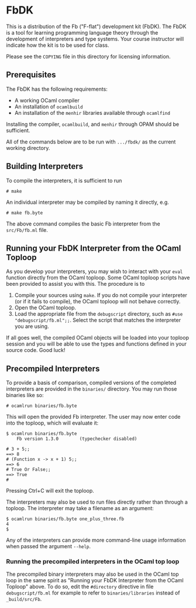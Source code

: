 FbDK
====

This is a distribution of the Fb ("F-flat") development kit (FbDK).  The FbDK is
a tool for learning programming language theory through the development of
interpreters and type systems.  Your course instructor will indicate how the kit
is to be used for class.

Please see the `COPYING` file in this directory for licensing information.


Prerequisites
-------------

The FbDK has the following requirements:

* A working OCaml compiler
* An installation of `ocamlbuild`
* An installation of the `menhir` libraries available through `ocamlfind`

Installing the compiler, `ocamlbuild`, and `menhir` through OPAM should be
sufficient.

All of the commands below are to be run with `.../fbdk/` as the current
working directory.


Building Interpreters
---------------------

To compile the interpreters, it is sufficient to run

    # make

An individual interpreter may be compiled by naming it directly, e.g.

    # make fb.byte

The above command compiles the basic Fb interpreter from the `src/Fb/fb.ml`
file.


Running your FbDK Interpreter from the OCaml Toploop
----------------------------------------------------

As you develop your interpreters, you may wish to interact with your `eval`
function directly from the OCaml toploop.  Some OCaml toploop scripts have been
provided to assist you with this.  The procedure is to

  1. Compile your sources using `make`.  If you do not compile your interpreter
     (or if it fails to compile), the OCaml toploop will not behave correctly.
  2. Open the OCaml toploop.
  3. Load the appropriate file from the `debugscript` directory, such as
     `#use "debugscript/fb.ml";;`.  Select the script that matches the
     interpreter you are using.

If all goes well, the compiled OCaml objects will be loaded into your toploop
session and you will be able to use the types and functions defined in your
source code.  Good luck!


Precompiled Interpreters
------------------------

To provide a basis of comparison, compiled versions of the completed
interpreters are provided in the `binaries/` directory.  You may run those
binaries like so:

    # ocamlrun binaries/fb.byte

This will open the provided Fb interpreter.  The user may now enter code into the toploop, which will evaluate it:

```
$ ocamlrun binaries/fb.byte
	Fb version 1.3.0		(typechecker disabled)

# 3 + 5;;
==> 8
# (Function x -> x + 1) 5;;
==> 6
# True Or False;;
==> True
#
```

Pressing Ctrl+C will exit the toploop.

The interpreters may also be used to run files directly rather than through a
toploop.  The interpreter may take a filename as an argument:

```
$ ocamlrun binaries/fb.byte one_plus_three.fb
4
$
```

Any of the interpreters can provide more command-line usage information when passed the argument `--help`.

### Running the precompiled interpreters in the OCaml top loop

The precompiled binary interpreters may also be used in the OCaml top loop in the same spirit as "Running your FbDK Interpreter from the OCaml Toploop" above.  To do so, edit the `#directory` directive in file `debugscript/fb.ml` for example to refer to `binaries/libraries` instead of `_build/src/Fb`.
